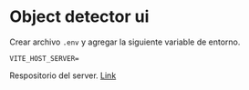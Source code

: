 # Object detector ui

Crear archivo `.env` y agregar la siguiente variable de entorno.

```
VITE_HOST_SERVER=
```

Respositorio del server. [Link](https://github.com/OliverYR03/countchip-server)
